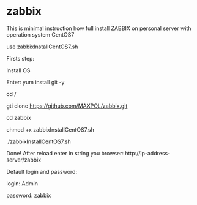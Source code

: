 # zabbix

This is minimal instruction how full install ZABBIX on personal server with operation system CentOS7

use zabbixInstallCentOS7.sh

Firsts step:

Install OS

Enter: yum install git -y

cd /

gti clone https://github.com/MAXPOL/zabbix.git

cd zabbix

chmod +x zabbixInstallCentOS7.sh

./zabbixInstallCentOS7.sh

Done! After reload enter in string you browser: http://ip-address-server/zabbix

Default login and password:

login: Admin

password: zabbix
